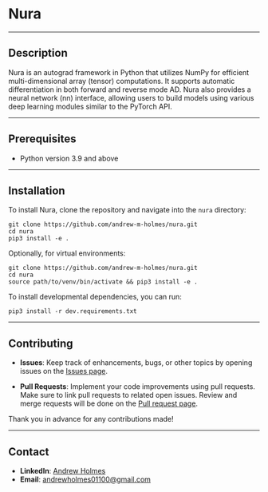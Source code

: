 # Nura
---

## Description

Nura is an autograd framework in Python that utilizes NumPy for efficient multi-dimensional array (tensor) computations. It supports automatic differentiation in both forward and reverse mode AD. Nura also provides a neural network (nn) interface, allowing users to build models using various deep learning modules similar to the PyTorch API.

---

## Prerequisites

- Python version 3.9 and above

---

## Installation

To install Nura, clone the repository and navigate into the `nura` directory:

```shell
git clone https://github.com/andrew-m-holmes/nura.git
cd nura
pip3 install -e .
```

Optionally, for virtual environments:

```shell
git clone https://github.com/andrew-m-holmes/nura.git
cd nura
source path/to/venv/bin/activate && pip3 install -e .
```

To install developmental dependencies, you can run:

```
pip3 install -r dev.requirements.txt
```

---

## Contributing

- **Issues**: Keep track of enhancements, bugs, or other topics by opening issues on the [Issues page](https://github.com/andrew-m-holmes/nura/issues).
  
- **Pull Requests**: Implement your code improvements using pull requests. Make sure to link pull requests to related open issues. Review and merge requests will be done on the [Pull request page](https://github.com/andrew-m-holmes/nura/pulls).

Thank you in advance for any contributions made!

---

## Contact

- **LinkedIn**: [Andrew Holmes](https://www.linkedin.com/in/andrewmicholmes/)
- **Email**: andrewholmes01100@gmail.com
